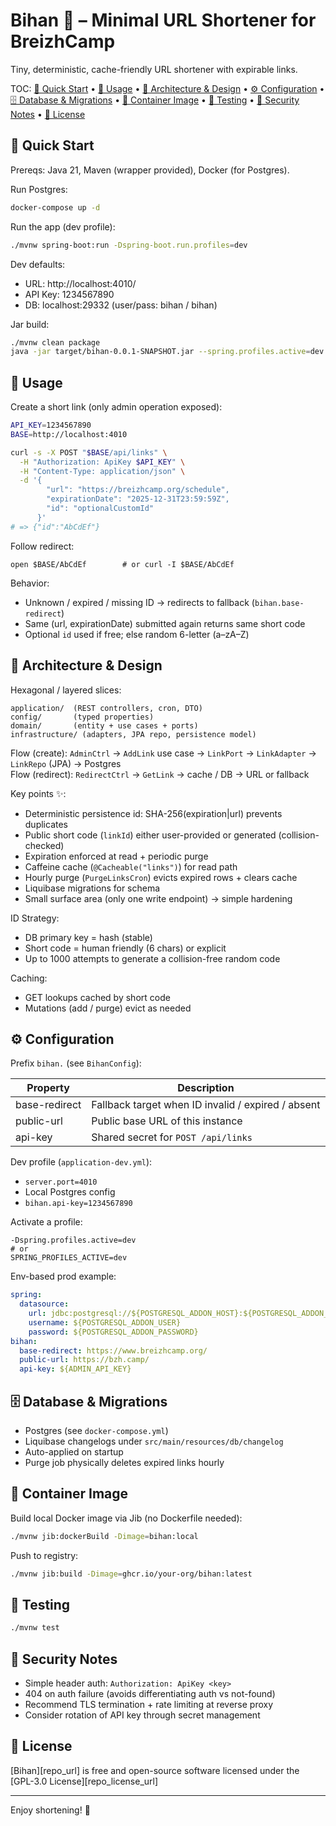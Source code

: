 # Bihan 🔗 – Minimal URL Shortener for BreizhCamp

Tiny, deterministic, cache-friendly URL shortener with expirable links.

TOC: [🚀 Quick Start](#-quick-start) • [🔧 Usage](#-usage) • [🧱 Architecture & Design](#-architecture--design) • [⚙️ Configuration](#-configuration) • [🗄️ Database & Migrations](#-database--migrations) • [🐳 Container Image](#-container-image) • [🧪 Testing](#-testing) • [🔐 Security Notes](#-security-notes) • [📜 License](#-license)

## 🚀 Quick Start

Prereqs: Java 21, Maven (wrapper provided), Docker (for Postgres).

Run Postgres:
```bash
docker-compose up -d
```

Run the app (dev profile):
```bash
./mvnw spring-boot:run -Dspring-boot.run.profiles=dev
```
Dev defaults:
- URL: http://localhost:4010/
- API Key: 1234567890
- DB: localhost:29332 (user/pass: bihan / bihan)

Jar build:
```bash
./mvnw clean package
java -jar target/bihan-0.0.1-SNAPSHOT.jar --spring.profiles.active=dev
```

## 🔧 Usage

Create a short link (only admin operation exposed):

```bash
API_KEY=1234567890
BASE=http://localhost:4010

curl -s -X POST "$BASE/api/links" \
  -H "Authorization: ApiKey $API_KEY" \
  -H "Content-Type: application/json" \
  -d '{
        "url": "https://breizhcamp.org/schedule",
        "expirationDate": "2025-12-31T23:59:59Z",
        "id": "optionalCustomId"
      }'
# => {"id":"AbCdEf"}
```

Follow redirect:
```
open $BASE/AbCdEf        # or curl -I $BASE/AbCdEf
```

Behavior:
- Unknown / expired / missing ID → redirects to fallback (`bihan.base-redirect`)
- Same (url, expirationDate) submitted again returns same short code
- Optional `id` used if free; else random 6-letter (a–zA–Z)

## 🧱 Architecture & Design

Hexagonal / layered slices:
```
application/  (REST controllers, cron, DTO)
config/       (typed properties)
domain/       (entity + use cases + ports)
infrastructure/ (adapters, JPA repo, persistence model)
```

Flow (create):
`AdminCtrl` → `AddLink` use case → `LinkPort` → `LinkAdapter` → `LinkRepo` (JPA) → Postgres  
Flow (redirect): `RedirectCtrl` → `GetLink` → cache / DB → URL or fallback

Key points ✨:
- Deterministic persistence id: SHA-256(expiration|url) prevents duplicates
- Public short code (`linkId`) either user-provided or generated (collision-checked)
- Expiration enforced at read + periodic purge
- Caffeine cache (`@Cacheable("links")`) for read path
- Hourly purge (`PurgeLinksCron`) evicts expired rows + clears cache
- Liquibase migrations for schema
- Small surface area (only one write endpoint) → simple hardening

ID Strategy:
- DB primary key = hash (stable)
- Short code = human friendly (6 chars) or explicit
- Up to 1000 attempts to generate a collision-free random code

Caching:
- GET lookups cached by short code
- Mutations (add / purge) evict as needed

## ⚙️ Configuration

Prefix `bihan.` (see `BihanConfig`):

| Property        | Description                                         |
|-----------------|-----------------------------------------------------|
| base-redirect   | Fallback target when ID invalid / expired / absent  |
| public-url      | Public base URL of this instance                    |
| api-key         | Shared secret for `POST /api/links`                 |

Dev profile (`application-dev.yml`):
- `server.port=4010`
- Local Postgres config
- `bihan.api-key=1234567890`

Activate a profile:
```
-Dspring.profiles.active=dev
# or
SPRING_PROFILES_ACTIVE=dev
```

Env-based prod example:
```yaml
spring:
  datasource:
    url: jdbc:postgresql://${POSTGRESQL_ADDON_HOST}:${POSTGRESQL_ADDON_PORT}/${POSTGRESQL_ADDON_DB}
    username: ${POSTGRESQL_ADDON_USER}
    password: ${POSTGRESQL_ADDON_PASSWORD}
bihan:
  base-redirect: https://www.breizhcamp.org/
  public-url: https://bzh.camp/
  api-key: ${ADMIN_API_KEY}
```

## 🗄️ Database & Migrations

- Postgres (see `docker-compose.yml`)
- Liquibase changelogs under `src/main/resources/db/changelog`
- Auto-applied on startup
- Purge job physically deletes expired links hourly

## 🐳 Container Image

Build local Docker image via Jib (no Dockerfile needed):
```bash
./mvnw jib:dockerBuild -Dimage=bihan:local
```

Push to registry:
```bash
./mvnw jib:build -Dimage=ghcr.io/your-org/bihan:latest
```

## 🧪 Testing

```bash
./mvnw test
```

## 🔐 Security Notes

- Simple header auth: `Authorization: ApiKey <key>`
- 404 on auth failure (avoids differentiating auth vs not-found)
- Recommend TLS termination + rate limiting at reverse proxy
- Consider rotation of API key through secret management

## 📜 License

[Bihan][repo_url] is free and open-source software licensed under
the [GPL-3.0 License][repo_license_url]

---

Enjoy shortening! 🚀
